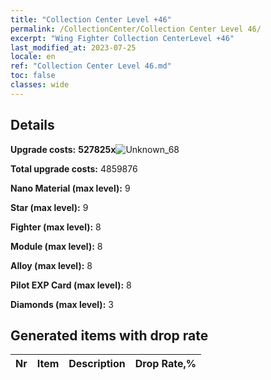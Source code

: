```yaml
---
title: "Collection Center Level +46"
permalink: /CollectionCenter/Collection Center Level 46/
excerpt: "Wing Fighter Collection CenterLevel +46"
last_modified_at: 2023-07-25
locale: en
ref: "Collection Center Level 46.md"
toc: false
classes: wide
---
```



## Details

 **Upgrade costs:** **527825x**![Unknown_68](/images/item/bh_img25_p.png)

 **Total upgrade costs:** 4859876

 **Nano Material (max level):** 9

 **Star (max level):** 9

 **Fighter (max level):** 8

 **Module (max level):** 8

 **Alloy (max level):** 8

 **Pilot EXP Card (max level):** 8

 **Diamonds (max level):** 3

## Generated items with drop rate

  |  Nr |     Item   |    Description   |  Drop Rate,% |
  |:----|:----------:|:-----------------|:-------------|


